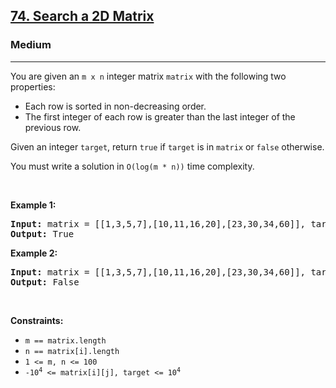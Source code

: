 <h2><a href="https://leetcode.com/problems/search-a-2d-matrix/description/">74. Search a 2D Matrix</a>
</h2><h3>Medium</h3><hr><div><p>You are given an <code>m x n</code> integer matrix <code>matrix</code> with the following two properties:</p>
<ul>
	<li>Each row is sorted in non-decreasing order.</li>
    <li>The first integer of each row is greater than the last integer of the previous row.</li>
</ul>
<p>Given an integer <code>target</code>, return <code>true</code> if <code>target</code> is in <code>matrix</code> or <code>false</code> otherwise.</p>
<p>You must write a solution in <code>O(log(m * n))</code> time complexity.</p>
<p>&nbsp;</p>
<p><strong class="example">Example 1:</strong></p>

<pre><strong>Input:</strong> matrix = [[1,3,5,7],[10,11,16,20],[23,30,34,60]], target = 3
<strong>Output:</strong> True
</pre>

<p><strong class="example">Example 2:</strong></p>

<pre><strong>Input:</strong> matrix = [[1,3,5,7],[10,11,16,20],[23,30,34,60]], target = 13
<strong>Output:</strong> False
</pre>

<p>&nbsp;</p>
<p><strong>Constraints:</strong></p>

<ul>
	<li><code>m == matrix.length</code></li>
    <li><code>n == matrix[i].length</code></li>
    <li><code>1 <= m, n <= 100</code></li>
    <li><code>-10<sup>4</sup> <= matrix[i][j], target <= 10<sup>4</sup></code></li>
</ul>
